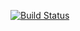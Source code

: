 [![Build Status](https://travis-ci.org/Cyberunner23/libSDP.svg)](https://travis-ci.org/Cyberunner23/libSDP)